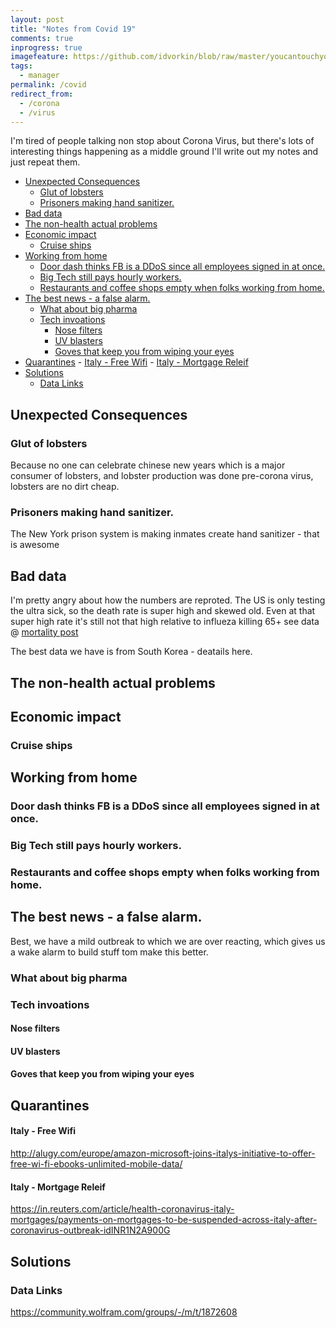 ```yaml
---
layout: post
title: "Notes from Covid 19"
comments: true
inprogress: true
imagefeature: https://github.com/idvorkin/blob/raw/master/youcantouchyourself.png
tags:
  - manager
permalink: /covid
redirect_from:
  - /corona
  - /virus
---
```


I'm tired of people talking non stop about Corona Virus, but there's lots of interesting things happening as a middle ground I'll write out my notes and just repeat them.

<!-- prettier-ignore-start -->



<!-- prettier-ignore-end -->

<!-- vim-markdown-toc GFM -->

- [Unexpected Consequences](#unexpected-consequences)
  - [Glut of lobsters](#glut-of-lobsters)
  - [Prisoners making hand sanitizer.](#prisoners-making-hand-sanitizer)
- [Bad data](#bad-data)
- [The non-health actual problems](#the-non-health-actual-problems)
- [Economic impact](#economic-impact)
  - [Cruise ships](#cruise-ships)
- [Working from home](#working-from-home)
  - [Door dash thinks FB is a DDoS since all employees signed in at once.](#door-dash-thinks-fb-is-a-ddos-since-all-employees-signed-in-at-once)
  - [Big Tech still pays hourly workers.](#big-tech-still-pays-hourly-workers)
  - [Restaurants and coffee shops empty when folks working from home.](#restaurants-and-coffee-shops-empty-when-folks-working-from-home)
- [The best news - a false alarm.](#the-best-news---a-false-alarm)
  - [What about big pharma](#what-about-big-pharma)
  - [Tech invoations](#tech-invoations)
    - [Nose filters](#nose-filters)
    - [UV blasters](#uv-blasters)
    - [Goves that keep you from wiping your eyes](#goves-that-keep-you-from-wiping-your-eyes)
- [Quarantines](#quarantines) - [Italy - Free Wifi](#italy---free-wifi) - [Italy - Mortgage Releif](#italy---mortgage-releif)
- [Solutions](#solutions)
  - [Data Links](#data-links)

<!-- vim-markdown-toc -->

## Unexpected Consequences

### Glut of lobsters

Because no one can celebrate chinese new years which is a major consumer of lobsters, and lobster production was done pre-corona virus, lobsters are no dirt cheap.

### Prisoners making hand sanitizer.

The New York prison system is making inmates create hand sanitizer - that is awesome

## Bad data

I'm pretty angry about how the numbers are reproted. The US is only testing the ultra sick, so the death rate is super high and skewed old. Even at that super high rate it's still not that high relative to influeza killing 65+ see data @ [mortality post](/death)

The best data we have is from South Korea - deatails here.

## The non-health actual problems

## Economic impact

### Cruise ships

## Working from home

### Door dash thinks FB is a DDoS since all employees signed in at once.

### Big Tech still pays hourly workers.

### Restaurants and coffee shops empty when folks working from home.

## The best news - a false alarm.

Best, we have a mild outbreak to which we are over reacting, which gives us a wake alarm to build stuff tom make this better.

### What about big pharma

### Tech invoations

#### Nose filters

#### UV blasters

#### Goves that keep you from wiping your eyes

## Quarantines

#### Italy - Free Wifi

http://alugy.com/europe/amazon-microsoft-joins-italys-initiative-to-offer-free-wi-fi-ebooks-unlimited-mobile-data/

#### Italy - Mortgage Releif

https://in.reuters.com/article/health-coronavirus-italy-mortgages/payments-on-mortgages-to-be-suspended-across-italy-after-coronavirus-outbreak-idINR1N2A900G

## Solutions

### Data Links

https://community.wolfram.com/groups/-/m/t/1872608
